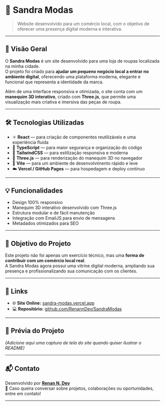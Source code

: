 # 👗 Sandra Modas

> Website desenvolvido para um comércio local, com o objetivo de oferecer uma presença digital moderna e interativa.

---

## 🌟 Visão Geral

O **Sandra Modas** é um site desenvolvido para uma loja de roupas localizada na minha cidade.  
O projeto foi criado para **ajudar um pequeno negócio local a entrar no ambiente digital**, oferecendo uma plataforma moderna, elegante e funcional que representa a identidade da marca.

Além de uma interface responsiva e otimizada, o site conta com um **manequim 3D interativo**, criado com **Three.js**, que permite uma visualização mais criativa e imersiva das peças de roupa.

---

## 🛠️ Tecnologias Utilizadas

- ⚛️ **React** — para criação de componentes reutilizáveis e uma experiência fluida  
- 🧩 **TypeScript** — para maior segurança e organização do código  
- 💨 **TailwindCSS** — para estilização responsiva e moderna  
- 🎨 **Three.js** — para renderização do manequim 3D no navegador  
- 🚀 **Vite** — para um ambiente de desenvolvimento rápido e leve  
- ☁️ **Vercel / GitHub Pages** — para hospedagem e deploy contínuo  

---

## 💡 Funcionalidades

- Design 100% responsivo  
- Manequim 3D interativo desenvolvido com Three.js  
- Estrutura modular e de fácil manutenção  
- Integração com EmailJS para envio de mensagens  
- Metadados otimizados para SEO  

---

## 🧭 Objetivo do Projeto

Este projeto não foi apenas um exercício técnico, mas uma **forma de contribuir com um comércio local real**.  
A Sandra Modas agora possui uma vitrine digital moderna, ampliando sua presença e profissionalizando sua comunicação com os clientes.

---

## 🔗 Links

- 🌐 **Site Online:** [sandra-modas.vercel.app](lojasandramodas.com.br)  
- 💻 **Repositório:** [github.com/RenannDev/SandraModas](https://github.com/RenannDev/SandraModas)  

---

## 📸 Prévia do Projeto

*(Adicione aqui uma captura de tela do site quando quiser ilustrar o README)*

---

## 📬 Contato

Desenvolvido por **[Renan N. Dev](https://github.com/RenannDev)**  
💼 Caso queira conversar sobre projetos, colaborações ou oportunidades, entre em contato!

---

